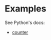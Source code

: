 # Examples
See Python's docs:

  - [counter](https://docs.python.org/3.6/library/collections.html#collections.counter)
